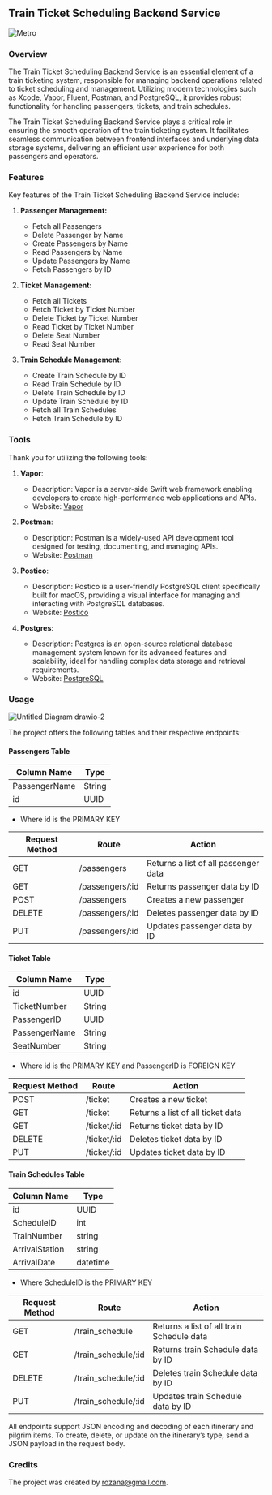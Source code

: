 ## Train Ticket Scheduling Backend Service

![Metro](https://github.com/AlJawharhALOtaibi/SaudiTrain/assets/121889997/eeda35d0-b7a9-48be-abc4-e23d080a0830)

### Overview

The Train Ticket Scheduling Backend Service is an essential element of a train ticketing system, responsible for managing backend operations related to ticket scheduling and management. Utilizing modern technologies such as Xcode, Vapor, Fluent, Postman, and PostgreSQL, it provides robust functionality for handling passengers, tickets, and train schedules.

The Train Ticket Scheduling Backend Service plays a critical role in ensuring the smooth operation of the train ticketing system. It facilitates seamless communication between frontend interfaces and underlying data storage systems, delivering an efficient user experience for both passengers and operators.

### Features

Key features of the Train Ticket Scheduling Backend Service include:

1. **Passenger Management:**
   - Fetch all Passengers
   - Delete Passenger by Name
   - Create Passengers by Name
   - Read Passengers by Name
   - Update Passengers by Name
   - Fetch Passengers by ID

2. **Ticket Management:**
   - Fetch all Tickets
   - Fetch Ticket by Ticket Number
   - Delete Ticket by Ticket Number
   - Read Ticket by Ticket Number
   - Delete Seat Number
   - Read Seat Number

3. **Train Schedule Management:**
   - Create Train Schedule by ID
   - Read Train Schedule by ID
   - Delete Train Schedule by ID
   - Update Train Schedule by ID
   - Fetch all Train Schedules
   - Fetch Train Schedule by ID

### Tools

Thank you for utilizing the following tools:

1. **Vapor**:
   - Description: Vapor is a server-side Swift web framework enabling developers to create high-performance web applications and APIs.
   - Website: [Vapor](https://vapor.codes/)

2. **Postman**:
   - Description: Postman is a widely-used API development tool designed for testing, documenting, and managing APIs.
   - Website: [Postman](https://www.postman.com/)

3. **Postico**:
   - Description: Postico is a user-friendly PostgreSQL client specifically built for macOS, providing a visual interface for managing and interacting with PostgreSQL databases.
   - Website: [Postico](https://eggerapps.at/postico/)

4. **Postgres**:
   - Description: Postgres is an open-source relational database management system known for its advanced features and scalability, ideal for handling complex data storage and retrieval requirements.
   - Website: [PostgreSQL](https://www.postgresql.org/)

### Usage

![Untitled Diagram drawio-2](https://github.com/AlJawharhALOtaibi/SaudiTrain/assets/87391133/2e653ad4-bd1d-46c9-bf4c-c17b06218f8c)

The project offers the following tables and their respective endpoints:

#### Passengers Table

| Column Name   | Type    | 
| ------------- | ------- |
| PassengerName | String  |
| id            | UUID    |

- Where id is the PRIMARY KEY
  
| Request Method	 | Route | Action |
|----------|----------|----------|
| GET | /passengers| Returns a list of all passenger data |
| GET | /passengers/:id | Returns passenger data by ID |
| POST | /passengers| Creates a new passenger |
| DELETE | /passengers/:id| Deletes passenger data by ID |
| PUT | /passengers/:id| Updates passenger data by ID |

#### Ticket Table

| Column Name   | Type    | 
| ------------- | ------- |
| id            | UUID    |
| TicketNumber  | String  |
| PassengerID   | UUID    |
| PassengerName | String  |
| SeatNumber    | String  |

- Where id is the PRIMARY KEY and PassengerID is FOREIGN KEY
  
| Request Method	 | Route | Action |
|----------|----------|----------|
| POST | /ticket| Creates a new ticket |
| GET | /ticket| Returns a list of all ticket data |
| GET | /ticket/:id | Returns ticket data by ID |
| DELETE | /ticket/:id| Deletes ticket data by ID |
| PUT | /ticket/:id| Updates ticket data by ID |

#### Train Schedules Table

| Column Name   | Type    | 
| ------------- | ------- |
| id            | UUID    |
| ScheduleID    | int     |
| TrainNumber   | string  |
| ArrivalStation| string  |
| ArrivalDate   | datetime|

- Where ScheduleID is the PRIMARY KEY
  
| Request Method	 | Route | Action |
|----------|----------|----------|
| GET | /train_schedule| Returns a list of all train Schedule data |
| GET | /train_schedule/:id | Returns train Schedule data by ID |
| DELETE | /train_schedule/:id| Deletes train Schedule data by ID |
| PUT | /train_schedule/:id| Updates train Schedule data by ID |

All endpoints support JSON encoding and decoding of each itinerary and pilgrim items. To create, delete, or update on the itinerary’s type, send a JSON payload in the request body.

### Credits

The project was created by rozana@gmail.com.
